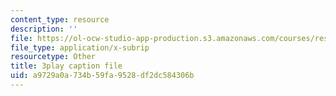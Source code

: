 ```yaml
---
content_type: resource
description: ''
file: https://ol-ocw-studio-app-production.s3.amazonaws.com/courses/res-6-012-introduction-to-probability-spring-2018/a9729a0a734b59fa9528df2dc584306b_8yaRt24qA1M.vtt
file_type: application/x-subrip
resourcetype: Other
title: 3play caption file
uid: a9729a0a-734b-59fa-9528-df2dc584306b
---
```

